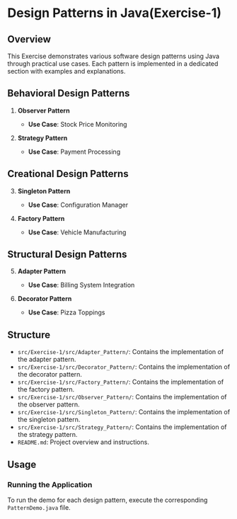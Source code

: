 # Design Patterns in Java(Exercise-1)

## Overview

This Exercise demonstrates various software design patterns using Java through practical use cases. Each pattern is implemented in a dedicated section with examples and explanations.

## Behavioral Design Patterns

1. **Observer Pattern**
   - **Use Case**: Stock Price Monitoring

2. **Strategy Pattern**
   - **Use Case**: Payment Processing

## Creational Design Patterns

3. **Singleton Pattern**
   - **Use Case**: Configuration Manager

4. **Factory Pattern**
   - **Use Case**: Vehicle Manufacturing

## Structural Design Patterns

5. **Adapter Pattern**
   - **Use Case**: Billing System Integration

6. **Decorator Pattern**
   - **Use Case**: Pizza Toppings

## Structure

- `src/Exercise-1/src/Adapter_Pattern/`: Contains the implementation of the adapter pattern.
- `src/Exercise-1/src/Decorator_Pattern/`: Contains the implementation of the decorator pattern.
- `src/Exercise-1/src/Factory_Pattern/`: Contains the implementation of the factory pattern.
- `src/Exercise-1/src/Observer_Pattern/`: Contains the implementation of the observer pattern.
- `src/Exercise-1/src/Singleton_Pattern/`: Contains the implementation of the singleton pattern.
- `src/Exercise-1/src/Strategy_Pattern/`: Contains the implementation of the strategy pattern.
- `README.md`: Project overview and instructions.

## Usage

### Running the Application
To run the demo for each design pattern, execute the corresponding `PatternDemo.java` file.






